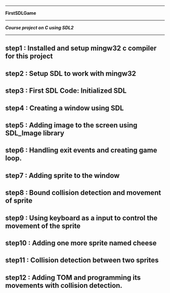 ************************************************
******************FirstSDLGame******************
************************************************

*********Course project on C using SDL2*********

************************************************
step1 : Installed and setup mingw32 c compiler 
	for this project
------------------------------------------------
step2 : Setup SDL to work with mingw32
------------------------------------------------
step3 : First SDL Code:
	Initialized SDL
------------------------------------------------
step4 : Creating a window using SDL
------------------------------------------------
step5 : Adding image to the screen using 
	SDL_Image library
------------------------------------------------
step6 : Handling exit events and creating game
	loop.
------------------------------------------------
step7 : Adding sprite to the window
------------------------------------------------
step8 : Bound collision detection and movement 
	of sprite
------------------------------------------------
step9 : Using keyboard as a input to control
	the movement of the sprite
------------------------------------------------
step10 : Adding one more sprite named cheese
------------------------------------------------
step11 : Collision detection between two
	 sprites
------------------------------------------------ 
step12 : Adding TOM and programming its 
	 movements with collision detection.
------------------------------------------------ 
